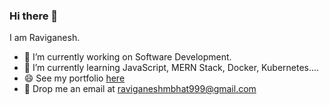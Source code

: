 ### Hi there 👋

I am Raviganesh.
- 🔭 I’m currently working on Software Development.
- 🌱 I’m currently learning JavaScript, MERN Stack, Docker, Kubernetes....
- 😄 See my portfolio [here](https://raviganeshmaniyoor.netlify.app)<!--{:target="_blank" rel="noopener"} -->
- 📧 Drop me an email at raviganeshmbhat999@gmail.com

<!--
**RAVIGANESHMBHAT/raviganeshmbhat** is a ✨ _special_ ✨ repository because its `README.md` (this file) appears on your GitHub profile.

Here are some ideas to get you started:

- 🔭 I’m currently working on ...
- 🌱 I’m currently learning ...
- 👯 I’m looking to collaborate on ...
- 🤔 I’m looking for help with ...
- 💬 Ask me about ...
- 📫 How to reach me: ...
- 😄 Pronouns: ...
- ⚡ Fun fact: ...
-->
